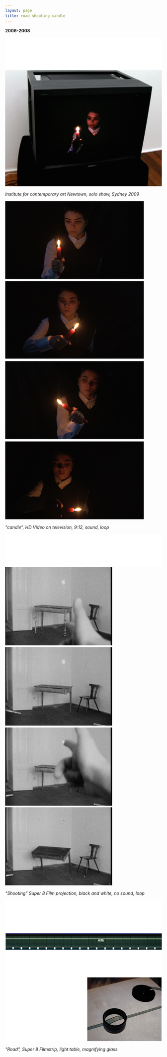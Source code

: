 ```yaml
---
layout: page
title: road shooting candle
---
```


**2006-2008**

<img src="/public/Screen Shot 2018-03-07 at 11.43.36.png">

<img src="/public/Screen Shot 2018-03-07 at 12.13.16.png">

_Institute for contemporary art Newtown, solo show, Sydney 2009_

<img src="/public/video vela.jpg">

_"candle", HD Video on television, 9:12, sound, loop_ 

<img src="/public/Screen Shot 2018-03-07 at 11.43.36.png">

<img src="/public/super8 mesa.jpg">

_"Shooting" Super 8 Film projection, black and white, no sound, loop_

<img src="/public/Screen Shot 2018-03-07 at 11.43.36.png">

<img src="/public/Screen Shot 2018-03-07 at 14.16.40.png">

_"Road", Super 8 Filmstrip, light table, magnifying glass_
